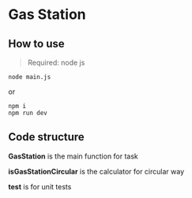 # Gas Station 

## How to use

> Required: node js

``` ssh
node main.js
```

or 

``` ssh
npm i
npm run dev
```

## Code structure

<b>GasStation</b> is the main function for task

<b>isGasStationCircular</b> is the calculator for circular way

<b>test</b> is for unit tests
